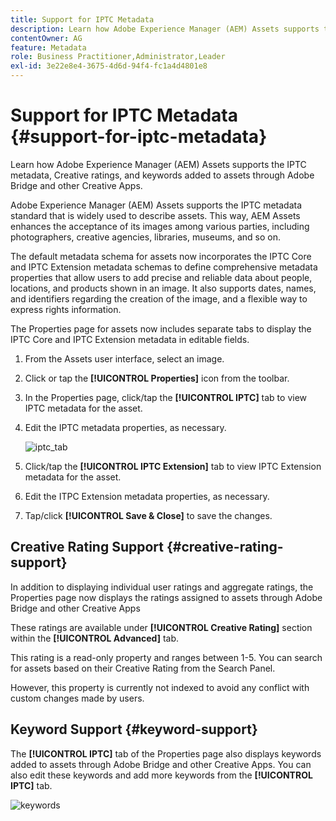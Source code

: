 ```yaml
---
title: Support for IPTC Metadata
description: Learn how Adobe Experience Manager (AEM) Assets supports the IPTC metadata, Creative ratings, and keywords added to assets through Adobe Bridge and other Creative Apps.
contentOwner: AG
feature: Metadata
role: Business Practitioner,Administrator,Leader
exl-id: 3e22e8e4-3675-4d6d-94f4-fc1a4d4801e8
---
```

# Support for IPTC Metadata {#support-for-iptc-metadata}

Learn how Adobe Experience Manager (AEM) Assets supports the IPTC metadata, Creative ratings, and keywords added to assets through Adobe Bridge and other Creative Apps.

Adobe Experience Manager (AEM) Assets supports the IPTC metadata standard that is widely used to describe assets. This way, AEM Assets enhances the acceptance of its images among various parties, including photographers, creative agencies, libraries, museums, and so on.

The default metadata schema for assets now incorporates the IPTC Core and IPTC Extension metadata schemas to define comprehensive metadata properties that allow users to add precise and reliable data about people, locations, and products shown in an image. It also supports dates, names, and identifiers regarding the creation of the image, and a flexible way to express rights information.

The Properties page for assets now includes separate tabs to display the IPTC Core and IPTC Extension metadata in editable fields.

1. From the Assets user interface, select an image.
1. Click or tap the **[!UICONTROL Properties]** icon from the toolbar.
1. In the Properties page, click/tap the **[!UICONTROL IPTC]** tab to view IPTC metadata for the asset.
1. Edit the IPTC metadata properties, as necessary.

   ![iptc_tab](assets/iptc_tab.png)

1. Click/tap the **[!UICONTROL IPTC Extension]** tab to view IPTC Extension metadata for the asset.
1. Edit the ITPC Extension metadata properties, as necessary.
1. Tap/click **[!UICONTROL Save & Close]** to save the changes.

## Creative Rating Support {#creative-rating-support}

In addition to displaying individual user ratings and aggregate ratings, the Properties page now displays the ratings assigned to assets through Adobe Bridge and other Creative Apps

These ratings are available under **[!UICONTROL Creative Rating]** section within the **[!UICONTROL Advanced]** tab.

This rating is a read-only property and ranges between 1-5. You can search for assets based on their Creative Rating from the Search Panel.

However, this property is currently not indexed to avoid any conflict with custom changes made by users.

## Keyword Support {#keyword-support}

The **[!UICONTROL IPTC]** tab of the Properties page also displays keywords added to assets through Adobe Bridge and other Creative Apps. You can also edit these keywords and add more keywords from the **[!UICONTROL IPTC]** tab.

![keywords](assets/keywords.png)
